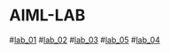 # AIML-LAB
#[lab_01](https://github.com/2303A51692/AIML-LAB/blob/main/AIML_Assignment_1.ipynb)
#[lab_02](https://github.com/2303A51692/AIML-LAB/blob/main/Untitled13.ipynb)
#[lab_03](https://github.com/2303A51692/AIML-LAB/blob/main/AIML_Assignment_3.ipynb)
#[lab_05](https://github.com/2303A51692/AIML-LAB/blob/main/Assignment_5.ipynb)
#[lab_04](https://github.com/2303A51692/AIML-LAB/blob/main/Assignment_4.ipynb)

